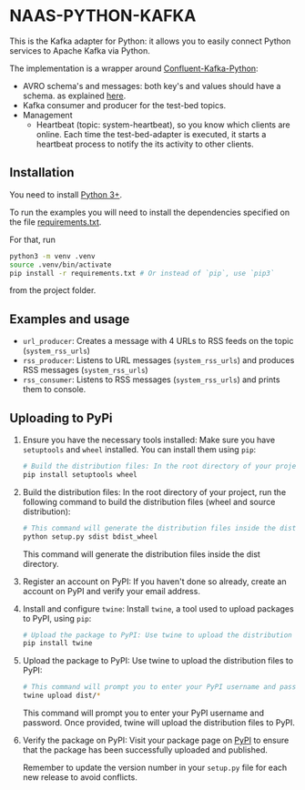 # NAAS-PYTHON-KAFKA

This is the Kafka adapter for Python: it allows you to easily connect Python
services to Apache Kafka via Python.

The implementation is a wrapper around [Confluent-Kafka-Python](https://github.com/confluentinc/confluent-kafka-python):

- AVRO schema's and messages: both key's and values should have a schema.
as explained [here](https://github.com/DRIVER-EU/avro-schemas).
- Kafka consumer and producer for the test-bed topics.
- Management
  - Heartbeat (topic: system-heartbeat), so you know which clients are online.
  Each time the test-bed-adapter is executed, it starts a heartbeat process to notify
  the its activity to other clients.

## Installation

You need to install [Python 3+](https://www.python.org/).

To run the examples you will need to install the dependencies specified on the file [requirements.txt](https://github.com/DRIVER-EU/python-test-bed-adapter/blob/master/requirements.txt).

For that, run

```bash
python3 -m venv .venv
source .venv/bin/activate
pip install -r requirements.txt # Or instead of `pip`, use `pip3`
```

from the project folder.

## Examples and usage

- `url_producer`: Creates a message with 4 URLs to RSS feeds on the topic (`system_rss_urls`)
- `rss_producer`: Listens to URL messages (`system_rss_urls`) and produces RSS messages (`system_rss_urls`)
- `rss_consumer`: Listens to RSS messages (`system_rss_urls`) and prints them to console.

## Uploading to PyPi

1. Ensure you have the necessary tools installed: Make sure you have `setuptools` and `wheel` installed. You can install them using `pip`:

    ```bash
    # Build the distribution files: In the root directory of your project, run the following command to build the distribution files (wheel and source distribution):
    pip install setuptools wheel
    ```

2. Build the distribution files: In the root directory of your project, run the following command to build the distribution files (wheel and source distribution):

    ```bash
    # This command will generate the distribution files inside the dist directory.
    python setup.py sdist bdist_wheel
    ```

    This command will generate the distribution files inside the dist directory.

3. Register an account on PyPI: If you haven't done so already, create an account on PyPI and verify your email address.

4. Install and configure `twine`: Install `twine`, a tool used to upload packages to PyPI, using `pip`:

    ```bash
    # Upload the package to PyPI: Use twine to upload the distribution files to PyPI:
    pip install twine
    ```

5. Upload the package to PyPI: Use twine to upload the distribution files to PyPI:

    ```bash
    # This command will prompt you to enter your PyPI username and password. Once provided, twine will upload the distribution files to PyPI.
    twine upload dist/*
    ```
    This command will prompt you to enter your PyPI username and password. Once provided, twine will upload the distribution files to PyPI.

6. Verify the package on PyPI: Visit your package page on [PyPI](https://pypi.org/project/osint-python-test-bed-adapter/) to ensure that the package has been successfully uploaded and published.

    Remember to update the version number in your `setup.py` file for each new release to avoid conflicts.

